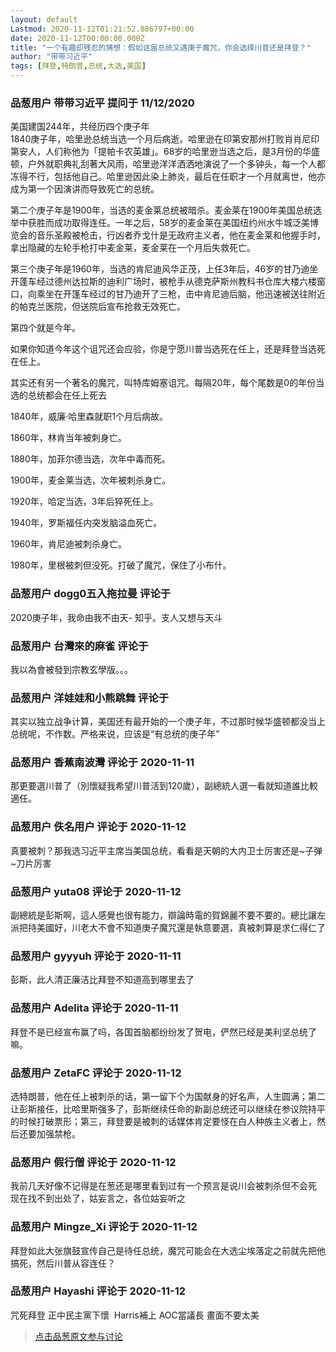```yaml
---
layout: default
Lastmod: 2020-11-12T01:21:52.086797+00:00
date: 2020-11-12T00:00:00.000Z
title: "一个有趣却残忍的猜想：假如这届总统又遇庚子魔咒，你会选择川普还是拜登？"
author: "带带习近平"
tags: [拜登,特朗普,总统,大选,美国]
---
```



### 品葱用户 **带带习近平** 提问于 11/12/2020
    
美国建国244年，共经历四个庚子年  
1840庚子年，哈里逊总统当选一个月后病逝。哈里逊在印第安那州打败肖肖尼印第安人，人们称他为「提帕卡农英雄」。68岁的哈里逊当选之后，是3月份的华盛顿，户外就职典礼刮著大风雨，哈里逊洋洋洒洒地演说了一个多钟头，每一个人都冻得不行，包括他自己。哈里逊因此染上肺炎，最后在任职才一个月就离世，他亦成为第一个因演讲而导致死亡的总统。  
  
第二个庚子年是1900年，当选的麦金莱总统被暗杀。麦金莱在1900年美国总统选举中获胜而成功取得连任。一年之后，58岁的麦金莱在美国纽约州水牛城泛美博览会的音乐圣殿被枪击，行凶者乔戈什是无政府主义者，他在麦金莱和他握手时，拿出隐藏的左轮手枪打中麦金莱，麦金莱在一个月后失救死亡。  
  
第三个庚子年是1960年，当选的肯尼迪风华正茂，上任3年后，46岁的甘乃迪坐开蓬车经过德州达拉斯的迪利广场时，被枪手从德克萨斯州教科书仓库大楼六楼窗口，向乘坐在开篷车经过的甘乃迪开了三枪，击中肯尼迪后脑，他迅速被送往附近的帕克兰医院，但送院后宣布抢救无效死亡。  
  
第四个就是今年。  
  
  
如果你知道今年这个诅咒还会应验，你是宁愿川普当选死在任上，还是拜登当选死在任上。  
  
  
其实还有另一个著名的魔咒，叫特库姆塞诅咒。每隔20年，每个尾数是0的年份当选的总统都会在任上死去  
  
1840年，威廉·哈里森就职1个月后病故。  
  
1860年，林肯当年被刺身亡。  
  
1880年，加菲尔德当选，次年中毒而死。  
  
1900年，麦金莱当选，次年被刺杀身亡。  
  
1920年，哈定当选，3年后猝死任上。  
  
1940年，罗斯福任内突发脑溢血死亡。  
  
1960年，肯尼迪被刺杀身亡。  
  
1980年，里根被刺但没死。打破了魔咒，保住了小布什。
    
                

### 品葱用户 **dogg0五入拖拉曼** 评论于 
        
2020庚子年，我命由我不由天- 知乎。支人又想与天斗
        
                

### 品葱用户 **台灣來的麻雀** 评论于 
        
我以為會被發到宗教玄學版。。。
        
                

### 品葱用户 **洋娃娃和小熊跳舞** 评论于 
        
其实以独立战争计算，美国还有最开始的一个庚子年，不过那时候华盛顿都没当上总统呢，不作数。严格来说，应该是“有总统的庚子年”
        
                

### 品葱用户 **香蕉南波灣** 评论于 2020-11-11
        
那更要選川普了（別懷疑我希望川普活到120歲），副總統人選一看就知道誰比較適任。
        
                

### 品葱用户 **佚名用户** 评论于 2020-11-12
        
真要被刺？那我选习近平主席当美国总统，看看是天朝的大内卫士厉害还是~子弹~刀片厉害
        
                

### 品葱用户 **yuta08** 评论于 2020-11-12
        
副總統是彭斯啊，這人感覺也很有能力，辯論時電的賀錦麗不要不要的。總比讓左派把持美國好，川老大不會不知道庚子魔咒還是執意要選，真被刺算是求仁得仁了
        
                

### 品葱用户 **gyyyuh** 评论于 2020-11-11
        
彭斯，此人清正廉洁比拜登不知道高到哪里去了
        
                

### 品葱用户 **Adelita** 评论于 2020-11-11
        
拜登不是已经宣布赢了吗，各国首脑都纷纷发了贺电，俨然已经是美利坚总统了嘛。
        
                

### 品葱用户 **ZetaFC** 评论于 2020-11-12
        
选特朗普，他在任上被刺杀的话，第一留下个为国献身的好名声，人生圆满；第二让彭斯接任，比哈里斯强多了，彭斯继续任命的新副总统还可以继续在参议院持平的时候打破票形；第三，拜登要是被刺的话媒体肯定要怪在白人种族主义者上，然后还要加强禁枪。
        
                

### 品葱用户 **假行僧** 评论于 2020-11-12
        
我前几天好像不记得是在葱还是哪里看到过有一个预言是说川会被刺杀但不会死  
现在找不到出处了，姑妄言之，各位姑妄听之
        
                

### 品葱用户 **Mingze_Xi** 评论于 2020-11-12
        
拜登如此大张旗鼓宣传自己是待任总统，魔咒可能会在大选尘埃落定之前就先把他搞死，然后川普从容连任？
        
                

### 品葱用户 **Hayashi** 评论于 2020-11-12
        
咒死拜登 正中民主黨下懷  Harris補上 AOC當議長 畫面不要太美
        
                





> [点击品葱原文参与讨论](https://pincong.rocks/question/33408)

